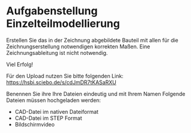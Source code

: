 # Aufgabenstellung Einzelteilmodellierung

Erstellen Sie das in der Zeichnung abgebildete Bauteil mit allen für die Zeichnungserstellung notwendigen korrekten Maßen. Eine Zeichnungsableitung ist nicht notwendig.

Viel Erfolg!

Für den Upload nutzen Sie bitte folgenden Link: 
https://hsbi.sciebo.de/s/cdJmDR7tKASaRXU

Benennen Sie ihre Ihre Dateien eindeutig und mit Ihrem Namen
Folgende Dateien müssen hochgeladen werden:
* CAD-Datei im nativen Dateiformat
* CAD-Datei im STEP Format
* Bildschirmvideo

